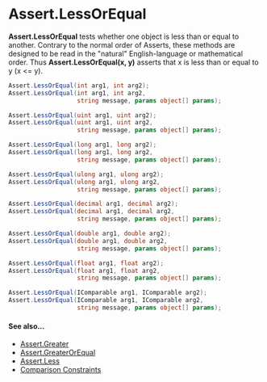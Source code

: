 # Assert.LessOrEqual


**Assert.LessOrEqual** tests whether one object is less than or equal to another.
Contrary to the normal order of Asserts, these methods are designed to be
read in the "natural" English-language or mathematical order. Thus
**Assert.LessOrEqual(x, y)** asserts that x is less than or equal to y (x <= y).

```csharp
Assert.LessOrEqual(int arg1, int arg2);
Assert.LessOrEqual(int arg1, int arg2,
                   string message, params object[] params);

Assert.LessOrEqual(uint arg1, uint arg2);
Assert.LessOrEqual(uint arg1, uint arg2,
                   string message, params object[] params);

Assert.LessOrEqual(long arg1, long arg2);
Assert.LessOrEqual(long arg1, long arg2,
                   string message, params object[] params);

Assert.LessOrEqual(ulong arg1, ulong arg2);
Assert.LessOrEqual(ulong arg1, ulong arg2,
                   string message, params object[] params);

Assert.LessOrEqual(decimal arg1, decimal arg2);
Assert.LessOrEqual(decimal arg1, decimal arg2,
                   string message, params object[] params);

Assert.LessOrEqual(double arg1, double arg2);
Assert.LessOrEqual(double arg1, double arg2,
                   string message, params object[] params);

Assert.LessOrEqual(float arg1, float arg2);
Assert.LessOrEqual(float arg1, float arg2,
                   string message, params object[] params);

Assert.LessOrEqual(IComparable arg1, IComparable arg2);
Assert.LessOrEqual(IComparable arg1, IComparable arg2,
                   string message, params object[] params);
```

#### See also...
 * [Assert.Greater](Assert.Greater.md)
 * [Assert.GreaterOrEqual](Assert.GreaterOrEqual.md)
 * [Assert.Less](Assert.Less.md)
 * [Comparison Constraints](xref:constraints#comparison-constraints)
